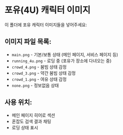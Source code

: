 # 포유(4U) 캐릭터 이미지

이 폴더에 포유 캐릭터 이미지들을 넣어주세요:

## 이미지 파일 목록:
- `main.png` - 기본/보통 상태 (메인 페이지, 서비스 페이지 등)
- `running_4u.png` - 로딩 중 (포유가 장소에 다녀오는 중)
- `crowd_4.png` - 붐빔 상태 감정
- `crowd_3.png` - 약간 붐빔 상태 감정  
- `crowd_1.png` - 여유 상태 감정
- `none.png` - 정보없음 상태

## 사용 위치:
- 메인 페이지 히어로 섹션
- 혼잡도 검색 결과 채팅
- 로딩 상태 표시